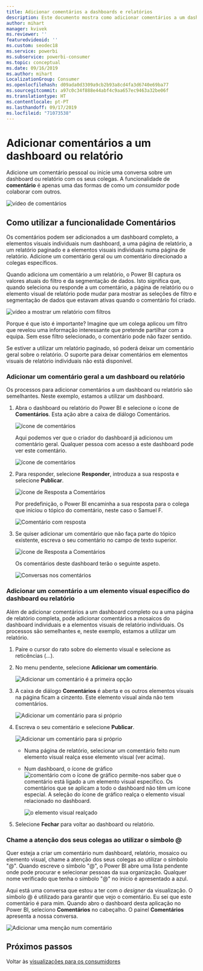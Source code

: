 ```yaml
---
title: Adicionar comentários a dashboards e relatórios
description: Este documento mostra como adicionar comentários a um dashboard, relatório ou elemento visual e como utilizar os comentários para ter conversas com os colaboradores.
author: mihart
manager: kvivek
ms.reviewer: ''
featuredvideoid: ''
ms.custom: seodec18
ms.service: powerbi
ms.subservice: powerbi-consumer
ms.topic: conceptual
ms.date: 09/16/2019
ms.author: mihart
LocalizationGroup: Consumer
ms.openlocfilehash: d09ada0d3309a9cb2b93a8cd4fa3d6740e69ba77
ms.sourcegitcommit: a97c0c34f888e44abf4c9aa657ec9463a32be06f
ms.translationtype: HT
ms.contentlocale: pt-PT
ms.lasthandoff: 09/17/2019
ms.locfileid: "71073538"
---
```

# <a name="add-comments-to-a-dashboard-or-report"></a>Adicionar comentários a um dashboard ou relatório
Adicione um comentário pessoal ou inicie uma conversa sobre um dashboard ou relatório com os seus colegas. A funcionalidade de **comentário** é apenas uma das formas de como um *consumidor* pode colaborar com outros. 

![vídeo de comentários](media/end-user-comment/comment.gif)

## <a name="how-to-use-the-comments-feature"></a>Como utilizar a funcionalidade Comentários
Os comentários podem ser adicionados a um dashboard completo, a elementos visuais individuais num dashboard, a uma página de relatório, a um relatório paginado e a elementos visuais individuais numa página de relatório. Adicione um comentário geral ou um comentário direcionado a colegas específicos.  

Quando adiciona um comentário a um relatório, o Power BI captura os valores atuais do filtro e da segmentação de dados. Isto significa que, quando seleciona ou responde a um comentário, a página de relatório ou o elemento visual de relatório pode mudar para mostrar as seleções de filtro e segmentação de dados que estavam ativas quando o comentário foi criado.  

![vídeo a mostrar um relatório com filtros](media/end-user-comment/comment-reports-with-filters/comment-reports-with-filters.gif)

Porque é que isto é importante? Imagine que um colega aplicou um filtro que revelou uma informação interessante que pretende partilhar com a equipa. Sem esse filtro selecionado, o comentário pode não fazer sentido.

Se estiver a utilizar um relatório paginado, só poderá deixar um comentário geral sobre o relatório.  O suporte para deixar comentários em elementos visuais de relatório individuais não está disponível.

### <a name="add-a-general-comment-to-a-dashboard-or-report"></a>Adicionar um comentário geral a um dashboard ou relatório
Os processos para adicionar comentários a um dashboard ou relatório são semelhantes.  Neste exemplo, estamos a utilizar um dashboard. 

1. Abra o dashboard ou relatório do Power BI e selecione o ícone de **Comentários**. Esta ação abre a caixa de diálogo Comentários.

    ![ícone de comentários](media/end-user-comment/power-bi-comment-icon.png)

    Aqui podemos ver que o criador do dashboard já adicionou um comentário geral.  Qualquer pessoa com acesso a este dashboard pode ver este comentário.

    ![ícone de comentários](media/end-user-comment/power-bi-dash-comment.png)

2. Para responder, selecione **Responder**, introduza a sua resposta e selecione **Publicar**.  

    ![ícone de Resposta a Comentários](media/end-user-comment/power-bi-comment-reply.png)

    Por predefinição, o Power BI encaminha a sua resposta para o colega que iniciou o tópico do comentário, neste caso o Samuel F. 

    ![Comentário com resposta](media/end-user-comment/power-bi-response.png)

 3. Se quiser adicionar um comentário que não faça parte do tópico existente, escreva o seu comentário no campo de texto superior.

    ![ícone de Resposta a Comentários](media/end-user-comment/power-bi-new-comment.png)

    Os comentários deste dashboard terão o seguinte aspeto.

    ![Conversas nos comentários](media/end-user-comment/power-bi-comment-conversation.png)

### <a name="add-a-comment-to-a-specific-dashboard-or-report-visual"></a>Adicionar um comentário a um elemento visual específico do dashboard ou relatório
Além de adicionar comentários a um dashboard completo ou a uma página de relatório completa, pode adicionar comentários a mosaicos do dashboard individuais e a elementos visuais de relatório individuais. Os processos são semelhantes e, neste exemplo, estamos a utilizar um relatório.

1. Paire o cursor do rato sobre do elemento visual e selecione as reticências (...).    
2. No menu pendente, selecione **Adicionar um comentário**.

    ![Adicionar um comentário é a primeira opção](media/end-user-comment/power-bi-comment-report.png)  

3.  A caixa de diálogo **Comentários** é aberta e os outros elementos visuais na página ficam a cinzento. Este elemento visual ainda não tem comentários. 

    ![Adicionar um comentário para si próprio](media/end-user-comment/power-bi-comment-bar.png)  

4. Escreva o seu comentário e selecione **Publicar**.

    ![Adicionar um comentário para si próprio](media/end-user-comment/power-bi-comment-june.png)  

    - Numa página de relatório, selecionar um comentário feito num elemento visual realça esse elemento visual (ver acima).

    - Num dashboard, o ícone de gráfico ![comentário com o ícone de gráfico](media/end-user-comment/power-bi-comment-chart-icon.png) permite-nos saber que o comentário está ligado a um elemento visual específico. Os comentários que se aplicam a todo o dashboard não têm um ícone especial. A seleção do ícone de gráfico realça o elemento visual relacionado no dashboard.

        ![o elemento visual realçado](media/end-user-comment/power-bi-comment-highlight2.png)

5. Selecione **Fechar** para voltar ao dashboard ou relatório.

### <a name="get-your-colleagues-attention-by-using-the--sign"></a>Chame a atenção dos seus colegas ao utilizar o símbolo @
Quer esteja a criar um comentário num dashboard, relatório, mosaico ou elemento visual, chame a atenção dos seus colegas ao utilizar o símbolo "\@".  Quando escreve o símbolo "\@", o Power BI abre uma lista pendente onde pode procurar e selecionar pessoas da sua organização. Qualquer nome verificado que tenha o símbolo "\@" no início é apresentado a azul. 

Aqui está uma conversa que estou a ter com o *designer* da visualização. O símbolo @ é utilizado para garantir que vejo o comentário. Eu sei que este comentário é para mim. Quando abro o dashboard desta aplicação no Power BI, seleciono **Comentários** no cabeçalho. O painel **Comentários** apresenta a nossa conversa.

![Adicionar uma menção num comentário](media/end-user-comment/power-bi-comment-convo.png)  



## <a name="next-steps"></a>Próximos passos
Voltar às [visualizações para os consumidores](end-user-visualizations.md)    
<!--[Select a visualization to open a report](end-user-open-report.md)-->
